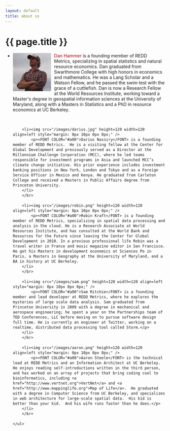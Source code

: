 ```yaml
---
layout: default
title: about us
---
```


{{ page.title }}
================
<div id="person">
	<ul class="person">
		<li><img src="/images/dan.png" height=120 width=120 align=left style="margin: 0px 10px 0px 0px;" /> 
			<p><FONT COLOR="#a00">Dan Hammer</FONT> is a founding member of REDD Metrics, specializing in spatial statistics and natural resource economics.  Dan graduated from Swarthmore College with high honors in economics and mathematics. He was a Lang Scholar and a Watson Fellow, and he passed the swim test with the grace of a cuttlefish.  Dan is now a Research Fellow at the World Resources Institute, working toward a Master's degree in geospatial information sciences at the University of Maryland, along with a Masters in Statistics and a PhD in resource economics at UC Berkeley.
		</li> 
		</br>
		
		<li><img src="/images/darius.jpg" height=120 width=120 align=left style="margin: 0px 10px 0px 0px;" /> 
			<p><FONT COLOR="#a00">Darius Nassiry</FONT> is a founding member of REDD Metrics.  He is a visiting fellow at the Center for Global Development and previously served as a Director at the Millennium Challenge Corporation (MCC), where he led teams responsible for investment programs in Asia and launched MCC’s climate change initiative. His prior experience includes investment banking positions in New York, London and Tokyo and as a Foreign Service Officer in Mexico and Kenya. He graduated from Carleton College and received a Masters in Public Affairs degree from Princeton University.
		</li> 
		</br>
		
		<li><img src="/images/robin.png" height=120 width=120 align=left style="margin: 0px 10px 0px 0px;" /> 
			<p><FONT COLOR="#a00">Robin Kraft</FONT> is a founding member of REDD Metrics, specializing in spatial data processing and analysis in the cloud. He is a Research Associate at World Resources Institute, and has consulted at the World Bank and Resources for the Future since leaving the Center for Global Development in 2010. In a previous professional life Robin was a travel writer in France and music magazine editor in San Francisco. He got his Masters in development economics at Sciences Po in Paris, a Masters in Geography at the University of Maryland, and a BA in history at UC Berkeley.
		</li> 
		</br>
		
		<li><img src="/images/sam.png" height=120 width=120 align=left style="margin: 0px 10px 0px 0px;" /> 
			<p><FONT COLOR="#a00">Sam Ritchie</FONT> is a founding member and lead developer at REDD Metrics, where he explores the mysteries of large scale data analysis. Sam graduated from Princeton University in 2009 with a degree in mechanical and aerospace engineering; he spent a year on the Partnerships team of TED Conferences, LLC before moving on to pursue software design full time. He is currently an engineer at Twitter, working on a realtime, distributed data processing tool called Storm.</p>
		</li> 
		</br>

		<li><img src="/images/aaron.png" height=120 width=120 align=left style="margin: 0px 10px 0px 0px;" /> 
			<p><FONT COLOR="#a00">Aaron Steele</FONT> is the technical lead at REDD Metrics and an Information Architect at UC Berkeley.  He enjoys reading self-introductions written in the third person, and has worked on an array of projects that bring coding cool to bioinformatics, including <a href="http://www.vertnet.org">VertNet</a> and <a href="http://www.mappinglife.org">Map of Life</a>.  He graduated with a degree in Computer Science from UC Berkeley, and specializes in web architecture for large-scale spatial data.  His kid is better than your kid.  And his wife runs faster than he does.</p>
		</li> 
		</br>

	</ul>
</div>



